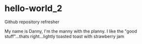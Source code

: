 # hello-world_2
Github repository refresher

My name is Danny, I'm the manny with the planny.
I like the "good stuff"...thats right...lightly toasted toast with strawberry jam
